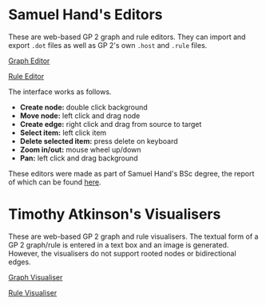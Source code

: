 # Samuel Hand's Editors

These are web-based GP 2 graph and rule editors. They can import and export `.dot` files as well as GP 2's own `.host` and `.rule` files.

<a href="Editors and Visualisers/Editors (Samuel Hand)/docs/index.html" target="_blank">Graph Editor</a>

<a href="Editors and Visualisers/Editors (Samuel Hand)/docs/rule/index.html" target="_blank">Rule Editor</a>

The interface works as follows.
- **Create node:** double click background
- **Move node:** left click and drag node
- **Create edge:** right click and drag from source to target
- **Select item:** left click item
- **Delete selected item:** press delete on keyboard
- **Zoom in/out:** mouse wheel up/down
- **Pan:** left click and drag background

These editors were made as part of Samuel Hand's BSc degree, the report of which can be found <a href="Editors and Visualisers/Editors (Samuel Hand)/A_Graphical_Editor_For_GP2.pdf" target="_blank">here</a>.

# Timothy Atkinson's Visualisers

These are web-based GP 2 graph and rule visualisers. The textual form of a GP 2 graph/rule is entered in a text box and an image is generated. However, the visualisers do not support rooted nodes or bidirectional edges.

<a href="Editors and Visualisers/Visualisers (Timothy Atkinson)/graph_edit.html" target="_blank">Graph Visualiser</a>

<a href="Editors and Visualisers/Visualisers (Timothy Atkinson)/rule_edit" target="_blank">Rule Visualiser</a>

